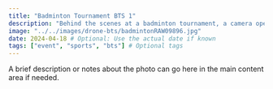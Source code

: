 ```yaml
---
title: "Badminton Tournament BTS 1"
description: "Behind the scenes at a badminton tournament, a camera operator uses a gimbal stabilizer to capture dynamic footage within the gymnasium."
image: "../../images/drone-bts/badmintonRAW09896.jpg"
date: 2024-04-18 # Optional: Use the actual date if known
tags: ["event", "sports", "bts"] # Optional tags
---
```


A brief description or notes about the photo can go here in the main content area if needed.
